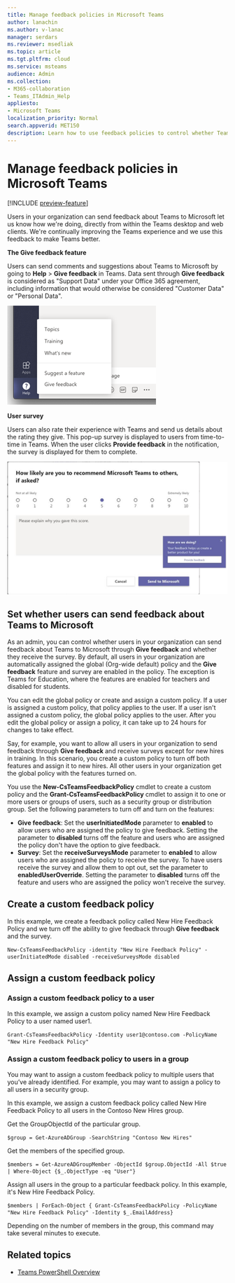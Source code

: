 ```yaml
---
title: Manage feedback policies in Microsoft Teams
author: lanachin
ms.author: v-lanac
manager: serdars
ms.reviewer: msedliak
ms.topic: article
ms.tgt.pltfrm: cloud
ms.service: msteams
audience: Admin
ms.collection: 
- M365-collaboration
- Teams_ITAdmin_Help
appliesto: 
- Microsoft Teams
localization_priority: Normal
search.appverid: MET150
description: Learn how to use feedback policies to control whether Teams users in your organization can submit feedback about Teams to Microsoft. 
---
```


# Manage feedback policies in Microsoft Teams

[!INCLUDE [preview-feature](includes/preview-feature.md)]

Users in your organization can send feedback about Teams to Microsoft let us know how we're doing, directly from within the Teams desktop and web clients. We're continually improving the Teams experience and we use this feedback to make Teams better.

**The Give feedback feature**

Users can send comments and suggestions about Teams to Microsoft by going to **Help** > **Give feedback** in Teams. Data sent through **Give feedback** is considered as "Support Data" under your Office 365 agreement, including information that would otherwise be considered "Customer Data" or "Personal Data".

![Screen shot of the Give feedback option in Teams](media/manage-feedback-policies-in-teams-give-feedback.png)

**User survey**

Users can also rate their experience with Teams and send us details about the rating they give. This pop-up survey is displayed to users from time-to-time in Teams. When the user clicks **Provide feedback** in the notification, the survey is displayed for them to complete.

![Screen shot of the survey form in Teams](media/manage-feedback-policies-in-teams-survey.png)

## Set whether users can send feedback about Teams to Microsoft

As an admin, you can control whether users in your organization can send feedback about Teams to Microsoft through **Give feedback** and whether they receive the survey. By default, all users in your organization are automatically assigned the global (Org-wide default) policy and the **Give feedback** feature and survey are enabled in the policy. The exception is Teams for Education, where the features are enabled for teachers and disabled for students.

You can edit the global policy or create and assign a custom policy. If a user is assigned a custom policy, that policy applies to the user. If a user isn't assigned a custom policy, the global policy applies to the user. After you edit the global policy or assign a policy, it can take up to 24 hours for changes to take effect.

Say, for example, you want to allow all users in your organization to send feedback through **Give feedback** and receive surveys except for new hires in training. In this scenario, you create a custom policy to turn off both features and assign it to new hires. All other users in your organization get the global policy with the features turned on.  

You use the **New-CsTeamsFeedbackPolicy** cmdlet to create a custom policy and the **Grant-CsTeamsFeedbackPolicy** cmdlet to assign it to one or more users or groups of users, such as a security group or distribution group. Set the following parameters to turn off and turn on the features:

 - **Give feedback**: Set the **userInitiatedMode** parameter to **enabled** to allow users who are assigned the policy to give feedback. Setting the parameter to **disabled** turns off the feature and users who are assigned the policy don't have the option to give feedback.
 - **Survey**: Set the **receiveSurveysMode** parameter to **enabled** to allow users who are assigned the policy to receive the survey. To have users receive the survey and allow them to opt out, set the parameter to **enabledUserOverride**. Setting the parameter to **disabled** turns off the feature and users who are assigned the policy won't receive the survey.

## Create a custom feedback policy

In this example, we create a feedback policy called New Hire Feedback Policy and we turn off the ability to give feedback through **Give feedback** and the survey.

```
New-CsTeamsFeedbackPolicy -identity "New Hire Feedback Policy" -userInitiatedMode disabled -receiveSurveysMode disabled
```

## Assign a custom feedback policy

### Assign a custom feedback policy to a user

In this example, we assign a custom policy named New Hire Feedback Policy to a user named user1.

```
Grant-CsTeamsFeedbackPolicy -Identity user1@contoso.com -PolicyName "New Hire Feedback Policy"
```
### Assign a custom feedback policy to users in a group

You may want to assign a custom feedback policy to multiple users that you’ve already identified. For example, you may want to assign a policy to all users in a security group.

In this example, we assign a custom feedback policy called New Hire Feedback Policy to all users in the Contoso New Hires group.  

Get the GroupObjectId of the particular group.
```
$group = Get-AzureADGroup -SearchString "Contoso New Hires"
```
Get the members of the specified group.
```
$members = Get-AzureADGroupMember -ObjectId $group.ObjectId -All $true | Where-Object {$_.ObjectType -eq "User"}
```
Assign all users in the group to a particular feedback policy. In this example, it's New Hire Feedback Policy.
```
$members | ForEach-Object { Grant-CsTeamsFeedbackPolicy -PolicyName "New Hire Feedback Policy" -Identity $_.EmailAddress}
``` 
Depending on the number of members in the group, this command may take several minutes to execute.

## Related topics

- [Teams PowerShell Overview](teams-powershell-overview.md)